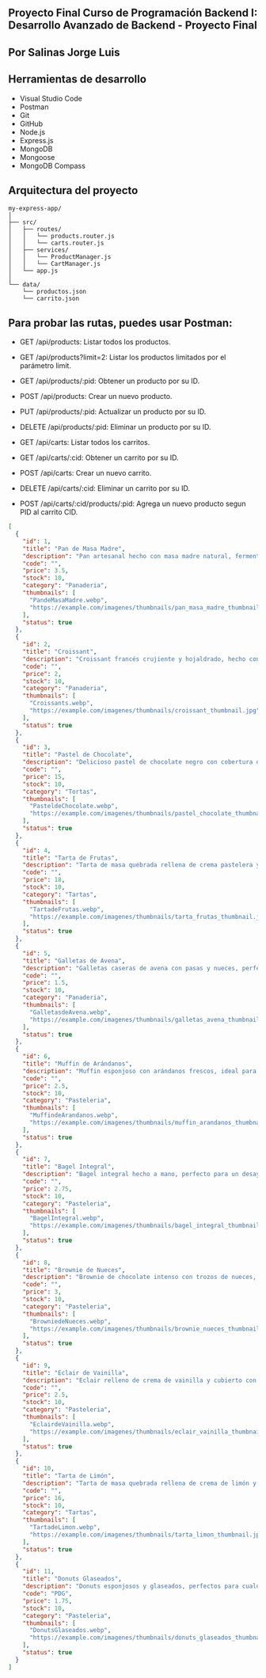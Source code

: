 ## Proyecto Final Curso de Programación Backend I: Desarrollo Avanzado de Backend - Proyecto Final
## Por Salinas Jorge Luis
## Herramientas de desarrollo
- Visual Studio Code
- Postman
- Git
- GitHub
- Node.js
- Express.js
- MongoDB
- Mongoose
- MongoDB Compass


## Arquitectura del proyecto
```text
my-express-app/
│
├── src/
│   ├── routes/
│   │   └── products.router.js
│   │   └── carts.router.js
│   ├── services/
│   │   └── ProductManager.js
│   │   └── CartManager.js
│   └── app.js
│
└── data/
    └── productos.json
    └── carrito.json
```

## Para probar las rutas, puedes usar Postman:

- GET /api/products: Listar todos los productos.
- GET /api/products?limit=2: Listar los productos limitados por el parámetro limit.
- GET /api/products/:pid: Obtener un producto por su ID.
- POST /api/products: Crear un nuevo producto.
- PUT /api/products/:pid: Actualizar un producto por su ID.
- DELETE /api/products/:pid: Eliminar un producto por su ID.

- GET /api/carts: Listar todos los carritos.
- GET /api/carts/:cid: Obtener un carrito por su ID.
- POST /api/carts: Crear un nuevo carrito.
- DELETE /api/carts/:cid: Eliminar un carrito por su ID.
- POST /api/carts/:cid/products/:pid: Agrega un nuevo producto segun PID al carrito CID.



```json
[
  {
    "id": 1,
    "title": "Pan de Masa Madre",
    "description": "Pan artesanal hecho con masa madre natural, fermentado durante 48 horas para obtener una textura crujiente por fuera y suave por dentro. Ideal para acompañar cualquier comida o disfrutar solo con un poco de aceite de oliva.",
    "code": "",
    "price": 3.5,
    "stock": 10,
    "category": "Panaderia",
    "thumbnails": [
      "PandeMasaMadre.webp",
      "https://example.com/imagenes/thumbnails/pan_masa_madre_thumbnail.jpg"
    ],
    "status": true
  },
  {
    "id": 2,
    "title": "Croissant",
    "description": "Croissant francés crujiente y hojaldrado, hecho con mantequilla de alta calidad. Perfecto para un desayuno gourmet o una merienda deliciosa.",
    "code": "",
    "price": 2,
    "stock": 10,
    "category": "Panaderia",
    "thumbnails": [
      "Croissants.webp",
      "https://example.com/imagenes/thumbnails/croissant_thumbnail.jpg"
    ],
    "status": true
  },
  {
    "id": 3,
    "title": "Pastel de Chocolate",
    "description": "Delicioso pastel de chocolate negro con cobertura de ganache, decorado con virutas de chocolate. Perfecto para cualquier ocasión especial o para satisfacer tus antojos de chocolate.",
    "code": "",
    "price": 15,
    "stock": 10,
    "category": "Tortas",
    "thumbnails": [
      "PasteldeChocolate.webp",
      "https://example.com/imagenes/thumbnails/pastel_chocolate_thumbnail.jpg"
    ],
    "status": true
  },
  {
    "id": 4,
    "title": "Tarta de Frutas",
    "description": "Tarta de masa quebrada rellena de crema pastelera y decorada con una selección de frutas frescas de temporada. Un postre ligero y refrescante ideal para el verano.",
    "code": "",
    "price": 18,
    "stock": 10,
    "category": "Tartas",
    "thumbnails": [
      "TartadeFrutas.webp",
      "https://example.com/imagenes/thumbnails/tarta_frutas_thumbnail.jpg"
    ],
    "status": true
  },
  {
    "id": 5,
    "title": "Galletas de Avena",
    "description": "Galletas caseras de avena con pasas y nueces, perfectas para un snack saludable. Crujientes por fuera y suaves por dentro, con un sabor reconfortante.",
    "code": "",
    "price": 1.5,
    "stock": 10,
    "category": "Panaderia",
    "thumbnails": [
      "GalletasdeAvena.webp",
      "https://example.com/imagenes/thumbnails/galletas_avena_thumbnail.jpg"
    ],
    "status": true
  },
  {
    "id": 6,
    "title": "Muffin de Arándanos",
    "description": "Muffin esponjoso con arándanos frescos, ideal para el desayuno o la merienda. Cada bocado está lleno de jugosos arándanos que aportan un sabor dulce y ácido a la vez.",
    "code": "",
    "price": 2.5,
    "stock": 10,
    "category": "Pasteleria",
    "thumbnails": [
      "MuffindeArandanos.webp",
      "https://example.com/imagenes/thumbnails/muffin_arandanos_thumbnail.jpg"
    ],
    "status": true
  },
  {
    "id": 7,
    "title": "Bagel Integral",
    "description": "Bagel integral hecho a mano, perfecto para un desayuno saludable. Ideal para combinar con queso crema y salmón ahumado.",
    "code": "",
    "price": 2.75,
    "stock": 10,
    "category": "Pasteleria",
    "thumbnails": [
      "BagelIntegral.webp",
      "https://example.com/imagenes/thumbnails/bagel_integral_thumbnail.jpg"
    ],
    "status": true
  },
  {
    "id": 8,
    "title": "Brownie de Nueces",
    "description": "Brownie de chocolate intenso con trozos de nueces, perfecto para los amantes del chocolate. Cada bocado es una explosión de sabor.",
    "code": "",
    "price": 3,
    "stock": 10,
    "category": "Pasteleria",
    "thumbnails": [
      "BrowniedeNueces.webp",
      "https://example.com/imagenes/thumbnails/brownie_nueces_thumbnail.jpg"
    ],
    "status": true
  },
  {
    "id": 9,
    "title": "Eclair de Vainilla",
    "description": "Eclair relleno de crema de vainilla y cubierto con un glaseado de chocolate. Un clásico de la repostería francesa.",
    "code": "",
    "price": 2.5,
    "stock": 10,
    "category": "Pasteleria",
    "thumbnails": [
      "EclairdeVainilla.webp",
      "https://example.com/imagenes/thumbnails/eclair_vainilla_thumbnail.jpg"
    ],
    "status": true
  },
  {
    "id": 10,
    "title": "Tarta de Limón",
    "description": "Tarta de masa quebrada rellena de crema de limón y cubierta con merengue tostado. Un postre fresco y ácido.",
    "code": "",
    "price": 16,
    "stock": 10,
    "category": "Tartas",
    "thumbnails": [
      "TartadeLimon.webp",
      "https://example.com/imagenes/thumbnails/tarta_limon_thumbnail.jpg"
    ],
    "status": true
  },
  {
    "id": 11,
    "title": "Donuts Glaseados",
    "description": "Donuts esponjosos y glaseados, perfectos para cualquier ocasión. Disfruta de su textura suave y su dulce glaseado.",
    "code": "PDG",
    "price": 1.75,
    "stock": 10,
    "category": "Pasteleria",
    "thumbnails": [
      "DonutsGlaseados.webp",
      "https://example.com/imagenes/thumbnails/donuts_glaseados_thumbnail.jpg"
    ],
    "status": true
  }
]

```
